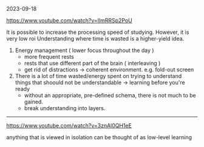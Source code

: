 2023-09-18

<https://www.youtube.com/watch?v=IlmRRSp2PoU>

It is possible to increase the processing speed of studying. However, it is very low roi
Understanding where time is wasted is a higher-yield idea.

1. Energy management ( lower focus throughout the day )
   - more frequent rests
   - rests that use different part of the brain ( interleaving )
   - get rid of distractions -> coherent environment. e.g. fold-out screen
2. There is a lot of time wasted/energy spent on trying to understand things that shoould not be understandable -> learning before you're ready
   - without an appropriate, pre-defined schema, there is not much to be gained.
   - break understanding into layers.

___

<https://www.youtube.com/watch?v=3znAl0QH1eE>

anything that is viewed in isolation can be thought of as low-level learning
